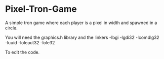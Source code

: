 # Pixel-Tron-Game
A simple tron game where each player is a pixel in width and spawned in a circle. 

You will need the graphics.h library and the linkers 
-lbgi
-lgdi32
-lcomdlg32
-luuid
-loleaut32
-lole32

To edit the code. 
